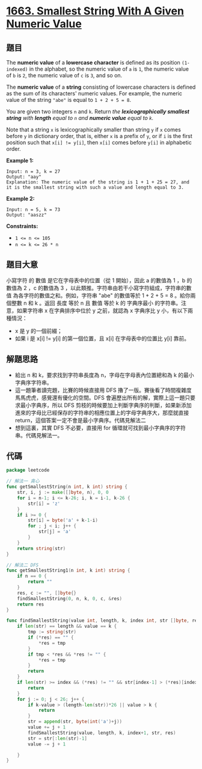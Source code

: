 # [1663. Smallest String With A Given Numeric Value](https://leetcode.com/problems/smallest-string-with-a-given-numeric-value/)

## 題目

The **numeric value** of a **lowercase character** is defined as its position `(1-indexed)` in the alphabet, so the numeric value of `a` is `1`, the numeric value of `b` is `2`, the numeric value of `c` is `3`, and so on.

The **numeric value** of a **string** consisting of lowercase characters is defined as the sum of its characters' numeric values. For example, the numeric value of the string `"abe"` is equal to `1 + 2 + 5 = 8`.

You are given two integers `n` and `k`. Return *the **lexicographically smallest string** with **length** equal to `n` and **numeric value** equal to `k`.*

Note that a string `x` is lexicographically smaller than string `y` if `x` comes before `y` in dictionary order, that is, either `x` is a prefix of `y`, or if `i` is the first position such that `x[i] != y[i]`, then `x[i]` comes before `y[i]` in alphabetic order.

**Example 1:**

```
Input: n = 3, k = 27
Output: "aay"
Explanation: The numeric value of the string is 1 + 1 + 25 = 27, and it is the smallest string with such a value and length equal to 3.
```

**Example 2:**

```
Input: n = 5, k = 73
Output: "aaszz"
```

**Constraints:**

- `1 <= n <= 105`
- `n <= k <= 26 * n`

## 題目大意

小寫字符 的 數值 是它在字母表中的位置（從 1 開始），因此 a 的數值為 1 ，b 的數值為 2 ，c 的數值為 3 ，以此類推。字符串由若干小寫字符組成，字符串的數值 為各字符的數值之和。例如，字符串 "abe" 的數值等於 1 + 2 + 5 = 8 。給你兩個整數 n 和 k 。返回 長度 等於 n 且 數值 等於 k 的 字典序最小 的字符串。注意，如果字符串 x 在字典排序中位於 y 之前，就認為 x 字典序比 y 小，有以下兩種情況：

- x 是 y 的一個前綴；
- 如果 i 是 x[i] != y[i] 的第一個位置，且 x[i] 在字母表中的位置比 y[i] 靠前。

## 解題思路

- 給出 n 和 k，要求找到字符串長度為 n，字母在字母表內位置總和為 k 的最小字典序字符串。
- 這一題筆者讀完題，比賽的時候直接用 DFS 擼了一版。賽後看了時間複雜度馬馬虎虎，感覺還有優化的空間。DFS 會遍歷出所有的解，實際上這一題只要求最小字典序，所以 DFS 剪枝的時候要加上判斷字典序的判斷，如果新添加進來的字母比已經保存的字符串的相應位置上的字母字典序大，那麼就直接 return，這個答案一定不會是最小字典序。代碼見解法二
- 想到這裏，其實 DFS 不必要，直接用 for 循環就可找到最小字典序的字符串。代碼見解法一。

## 代碼

```go
package leetcode

// 解法一 貪心
func getSmallestString(n int, k int) string {
    str, i, j := make([]byte, n), 0, 0
    for i = n-1; i <= k-26; i, k = i-1, k-26 {
        str[i] = 'z'
    }
    if i >= 0 {
        str[i] = byte('a' + k-1-i)
        for ; j < i; j++ {
            str[j] = 'a'
        }
    }
    return string(str)
}

// 解法二 DFS
func getSmallestString1(n int, k int) string {
	if n == 0 {
		return ""
	}
	res, c := "", []byte{}
	findSmallestString(0, n, k, 0, c, &res)
	return res
}

func findSmallestString(value int, length, k, index int, str []byte, res *string) {
	if len(str) == length && value == k {
		tmp := string(str)
		if (*res) == "" {
			*res = tmp
		}
		if tmp < *res && *res != "" {
			*res = tmp
		}
		return
	}
	if len(str) >= index && (*res) != "" && str[index-1] > (*res)[index-1] {
		return
	}
	for j := 0; j < 26; j++ {
		if k-value > (length-len(str))*26 || value > k {
			return
		}
		str = append(str, byte(int('a')+j))
		value += j + 1
		findSmallestString(value, length, k, index+1, str, res)
		str = str[:len(str)-1]
		value -= j + 1

	}
}
```